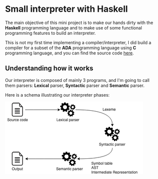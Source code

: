 # Small interpreter with **Haskell**

The main objective of this mini project is to make our hands dirty with the **Haskell** programming language and to make use of some functional programming features to build an interpreter.

This is not my first time implementing a compiler/interpreter, I did build a compiler for a subset of the **ADA** programming language using **C** programming language, and you can find the source code [here](https://github.com/assalielmehdi/sample-spark-ada-compiler).

## Understanding how it works

Our interpreter is composed of mainly 3 programs, and I'm going to call them parsers: **Lexical** parser, **Syntactic** parser and **Semantic** parser.

Here is a schema illustrating our interpreter phases:

![Interpreter phases](interpreter_phases.png)
